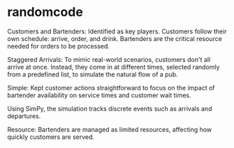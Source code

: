# randomcode

Customers and Bartenders: Identified as key players. Customers follow their own schedule: arrive, order, and drink. Bartenders are the critical resource needed for orders to be processed.

Staggered Arrivals: To mimic real-world scenarios, customers don't all arrive at once. Instead, they come in at different times, selected randomly from a predefined list, to simulate the natural flow of a pub.

Simple:
Kept customer actions straightforward to focus on the impact of bartender availability on service times and customer wait times.

Using SimPy, the simulation tracks discrete events such as arrivals and departures.

Resource: Bartenders are managed as limited resources, affecting how quickly customers are served.

